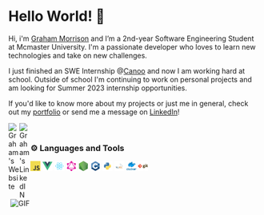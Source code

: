 # Hello World! :wave:

Hi, i'm [Graham Morrison](https://grahammorrison.ca/) and I’m a 2nd-year Software Engineering Student at Mcmaster University. I'm a passionate developer who loves to learn new technologies and take on new challenges. 

I just finished an SWE Internship @[Canoo](https://www.canoo.com/) and now I am working hard at school. Outside of school I'm continuing to work on personal projects and am looking for Summer 2023 internship opportunities.

If you'd like to know more about my projects or just me in general, check out my [portfolio](grahammorrison.ca) or send me a message on [LinkedIn](https://www.linkedin.com/in/morrison-e-graham/)!

<a href="https://www.grahammorrison.ca">
  <img align="left" alt="Graham's Website" width="22px" src="https://github.com/GrahamMo/GrahamMo/blob/06b590a5b548e8680112fac66625bed0cc43fe8a/gmicon.png" />
</a>
<a href="https://www.linkedin.com/in/morrison-e-graham/">
  <img align="left" alt="Graham's LinkedIN" width="22px" src="https://raw.githubusercontent.com/peterthehan/peterthehan/master/assets/linkedin.svg" />
</a>

<img align="right" alt="GIF" src="https://github.com/GrahamMo/GrahamMo/blob/1427fd38f4fbaffc3394e989294227c613588688/code.gif?raw=true" width="500" height="320" />

<br  />

### ⚙️ Languages and Tools
<code><img height="20" src="https://raw.githubusercontent.com/github/explore/80688e429a7d4ef2fca1e82350fe8e3517d3494d/topics/javascript/javascript.png"></code>
<code><img height="20" src="https://raw.githubusercontent.com/github/explore/80688e429a7d4ef2fca1e82350fe8e3517d3494d/topics/vue/vue.png"></code>
<code><img height="20" src="https://raw.githubusercontent.com/github/explore/80688e429a7d4ef2fca1e82350fe8e3517d3494d/topics/react/react.png"></code>
<code><img height="20" src="https://raw.githubusercontent.com/github/explore/5c058a388828bb5fde0bcafd4bc867b5bb3f26f3/topics/graphql/graphql.png"></code>
<code><img height="20" src="https://raw.githubusercontent.com/github/explore/80688e429a7d4ef2fca1e82350fe8e3517d3494d/topics/nodejs/nodejs.png"></code>
<code><img height="20" src="https://raw.githubusercontent.com/github/explore/80688e429a7d4ef2fca1e82350fe8e3517d3494d/topics/cpp/cpp.png"></code>
<code><img height="20" src="https://raw.githubusercontent.com/github/explore/80688e429a7d4ef2fca1e82350fe8e3517d3494d/topics/python/python.png"></code>
<code><img height="20" src="https://raw.githubusercontent.com/github/explore/80688e429a7d4ef2fca1e82350fe8e3517d3494d/topics/mysql/mysql.png"></code>
<code><img height="20" src="https://raw.githubusercontent.com/github/explore/80688e429a7d4ef2fca1e82350fe8e3517d3494d/topics/docker/docker.png"></code>
<code><img height="20" src="https://raw.githubusercontent.com/github/explore/80688e429a7d4ef2fca1e82350fe8e3517d3494d/topics/git/git.png"></code>




